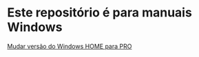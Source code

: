 # Este repositório é para manuais Windows 

[Mudar versão do Windows HOME para PRO](https://github.com/wesscd/windows/blob/main/home_to_pro.md)
